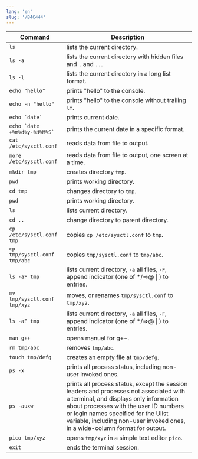 ```yaml
---
lang: 'en'
slug: '/B4C444'
---
```


| Command                           | Description                                                                                                                                                                                                                                                                                      |
| --------------------------------- | ------------------------------------------------------------------------------------------------------------------------------------------------------------------------------------------------------------------------------------------------------------------------------------------------ |
| `ls`                              | lists the current directory.                                                                                                                                                                                                                                                                     |
| `ls -a`                           | lists the current directory with hidden files and `.` and `..`.                                                                                                                                                                                                                                  |
| `ls -l`                           | lists the current directory in a long list format.                                                                                                                                                                                                                                               |
| `echo "hello"`                    | prints "hello" to the console.                                                                                                                                                                                                                                                                   |
| `echo -n "hello"`                 | prints "hello" to the console without trailing `lf`.                                                                                                                                                                                                                                             |
| `` echo `date`  ``                | prints current date.                                                                                                                                                                                                                                                                             |
| `` echo `date +%m%d%y-%H%M%S`  `` | prints the current date in a specific format.                                                                                                                                                                                                                                                    |
| `cat /etc/sysctl.conf`            | reads data from file to output.                                                                                                                                                                                                                                                                  |
| `more /etc/sysctl.conf`           | reads data from file to output, one screen at a time.                                                                                                                                                                                                                                            |
| `mkdir tmp`                       | creates directory `tmp`.                                                                                                                                                                                                                                                                         |
| `pwd`                             | prints working directory.                                                                                                                                                                                                                                                                        |
| `cd tmp`                          | changes directory to `tmp`.                                                                                                                                                                                                                                                                      |
| `pwd`                             | prints working directory.                                                                                                                                                                                                                                                                        |
| `ls`                              | lists current directory.                                                                                                                                                                                                                                                                         |
| `cd ..`                           | change directory to parent directory.                                                                                                                                                                                                                                                            |
| `cp /etc/sysctl.conf tmp`         | copies `cp /etc/sysctl.conf` to `tmp`.                                                                                                                                                                                                                                                           |
| `cp tmp/sysctl.conf tmp/abc`      | copies `tmp/sysctl.conf` to `tmp/abc`.                                                                                                                                                                                                                                                           |
| `ls -aF tmp`                      | lists current directory, `-a` all files, `-F`, append indicator (one of \*/=>@ \| ) to entries.                                                                                                                                                                                                  |
| `mv tmp/sysctl.conf tmp/xyz`      | moves, or renames `tmp/sysctl.conf` to `tmp/xyz`.                                                                                                                                                                                                                                                |
| `ls -aF tmp`                      | lists current directory, `-a` all files, `-F`, append indicator (one of \*/=>@ \| ) to entries.                                                                                                                                                                                                  |
| `man g++`                         | opens manual for g++.                                                                                                                                                                                                                                                                            |
| `rm tmp/abc`                      | removes `tmp/abc`.                                                                                                                                                                                                                                                                               |
| `touch tmp/defg`                  | creates an empty file at `tmp/defg`.                                                                                                                                                                                                                                                             |
| `ps -x`                           | prints all process status, including non-user invoked ones.                                                                                                                                                                                                                                      |
| `ps -auxw`                        | prints all process status, except the session leaders and processes not associated with a terminal, and displays only information about processes with the user ID numbers or login names specified for the Ulist variable, including non-user invoked ones, in a wide-column format for output. |
| `pico tmp/xyz`                    | opens `tmp/xyz` in a simple text editor `pico`.                                                                                                                                                                                                                                                  |
| `exit`                            | ends the terminal session.                                                                                                                                                                                                                                                                       |

<head>
  <html lang="en-US"/>
</head>
